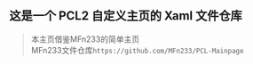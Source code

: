 ## 这是一个 PCL2 自定义主页的 Xaml 文件仓库
>本主页借鉴MFn233的简单主页    
>MFn233文件仓库```https://github.com/MFn233/PCL-Mainpage```

